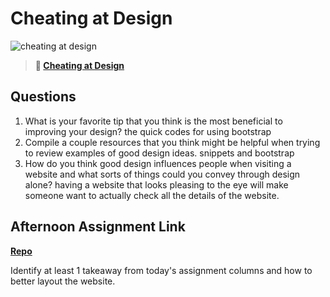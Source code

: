 # Cheating at Design

![cheating at design](https://bcw.blob.core.windows.net/public/img/courses/5247609446691139)

> **📖 [Cheating at Design](https://codeworksacademy.com/fs-student-guide/resources/wk1/04-Cheating-at-Design)**

## Questions

1. What is your favorite tip that you think is the most beneficial to improving your design?
the quick codes for using bootstrap
2. Compile a couple resources that you think might be helpful when trying to review examples of good design ideas.
snippets and bootstrap
3. How do you think good design influences people when visiting a website and what sorts of things could you convey through design alone?
having a website that looks pleasing to the eye will make someone want to actually check all the details of the website. 
## Afternoon Assignment Link

**[Repo](https://github.com/JacobNeitzell/Clone-Site.git)**

Identify at least 1 takeaway from today's assignment
columns and how to better layout the website.